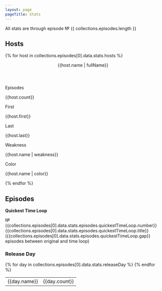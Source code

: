 ```yaml
---
layout: page
pageTitle: Stats
---
```

All stats are through episode № {{ collections.episodes.length }}

## Hosts
<div class="hosts columns">
    <div class="column is-two-thirds">
        {% for host in collections.episodes[0].data.stats.hosts %}
<div class="card {{host.name}}">
    <header class="card-header">
        <p class="card-header-title">
            {{host.name | fullName}}
        </p>
    </header>
    <div class="card-content">
        <div class="level host-stats">
            <div class="level-item has-text-centered">
                <div>
                    <p class="heading">Episodes</p>
                    <p class="title">{{host.count}}</p>
                </div>
            </div>
            <div class="level-item has-text-centered">
                <div>
                    <p class="heading">First</p>
                    <p class="title">{{host.first}}</p>
                </div>
            </div>
            <div class="level-item has-text-centered">
                <div>
                    <p class="heading">Last</p>
                    <p class="title">{{host.last}}</p>
                </div>
            </div>
            <!-- <div class="level-item has-text-centered">
                <div>
                    <p class="heading">Prophecy</p>
                    <p class="title">% correct</p>
                </div>
            </div> -->
            <div class="level-item has-text-centered">
                <div>
                    <p class="heading">Weakness</p>
                    <p class="title">{{host.name | weakness}}</p>
                </div>
            </div>
            <div class="level-item has-text-centered">
                <div>
                    <p class="heading">Color</p>
                    <p class="title {{host.name}}">{{host.name | color}}</p>
                </div>
            </div>
        </div>
    </div>
</div>
        {% endfor %}
</div>
</div>

## Episodes

<!-- Longest 

Shortest

Average Length -->

<div>
<b>Quickest Time Loop</b>

№ {{collections.episodes[0].data.stats.episodes.quickestTimeLoop.number}} {{collections.episodes[0].data.stats.episodes.quickestTimeLoop.title}} ({{collections.episodes[0].data.stats.episodes.quickestTimeLoop.gap}} episodes between original and time loop)
</div>

### Release Day
<div class="columns">
<div class="column is-one-fifth">
<table class="table is-striped">
    <tbody>
        {% for day in collections.episodes[0].data.stats.releaseDay %}
<tr>
    <td>{{day.name}}</td>
    <td class="number-column">{{day.count}}</td>
</tr>
        {% endfor %}
</tbody>
</table>
</div>
</div>

<!-- ### Production by Month -->
<!-- percentage of total minutes by month -->

<!-- ### Released Over Time -->
<!-- minutes release per month from 2011-01 to present -->

<!-- ### Stan Lee Quotes of the Week 

<div>
<b>First</b>

{{collections.episodes[0].data.stats.episodes.stanLee.first}}
</div>

<div>
<b>Last</b>

{{collections.episodes[0].data.stats.episodes.stanLee.last}}
</div>

<div>
<b>Total</b>

{{collections.episodes[0].data.stats.episodes.stanLee.count}}
</div> -->

<!-- Celebrity promos -->

<!-- Future episodes promised vs delivered -->